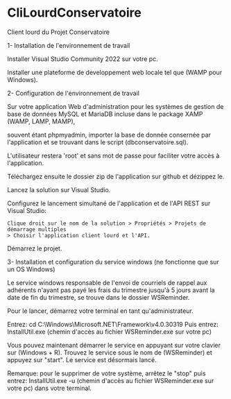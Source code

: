 # CliLourdConservatoire
Client lourd du Projet Conservatoire


1- Installation de l'environnement de travail


  Installer Visual Studio Community 2022 sur votre pc.
  
  Installer une plateforme de developpement web locale tel que (WAMP pour Windows).
  
  
  
2- Configuration de l'environnement de travail


  Sur votre application Web d'administration pour les systèmes de gestion de base de données MySQL et MariaDB incluse dans le package XAMP (WAMP, LAMP, MAMP),
  
  souvent étant phpmyadmin, importer la base de donnée consernée par l'application et se trouvant dans le script (dbconservatoire.sql).
  
  L'utilisateur restera 'root' et sans mot de passe pour faciliter votre accès à l'application.
  
  
  Téléchargez ensuite le dossier zip de l'application sur github et dézippez le.
  
  Lancez la solution sur Visual Studio.
  
  Configurez le lancement simultané de l'application et de l'API REST sur Visual Studio: 
  
    Clique droit sur le nom de la solution > Propriétés > Projets de démarrage multiples 
    > Choisir l'application client lourd et l'API.
    
  Démarrez le projet.
  
  
  
3- Installation et configuration du service windows (ne fonctionne que sur un OS Windows)


  Le service windows responsable de l'envoi de courriels de rappel aux adhérents n'ayant pas payé les frais du trimestre jusqu'à 5 jours avant la date de fin du       trimestre, se trouve dans le dossier WSReminder.
  
  Pour le lancer, démarrez votre terminal en tant qu'administrateur.
  
  Entrez: cd C:\Windows\Microsoft.NET\Framework\v4.0.30319
  Puis entrez: InstallUtil.exe (chemin d'accès au fichier WSReminder.exe sur votre pc)
  
  Vous pouvez maintenant démarrer le service en appuyant sur votre clavier sur (Windows + R).
  Trouvez le service sous le nom de (WSReminder) et appuyez sur "start".
  Le service est désormais lancé.
  
  Remarque: pour le supprimer de votre système, arrêtez le "stop" puis entrez: InstallUtil.exe -u (chemin d'accès au fichier WSReminder.exe sur votre pc)
  dans votre terminal.
